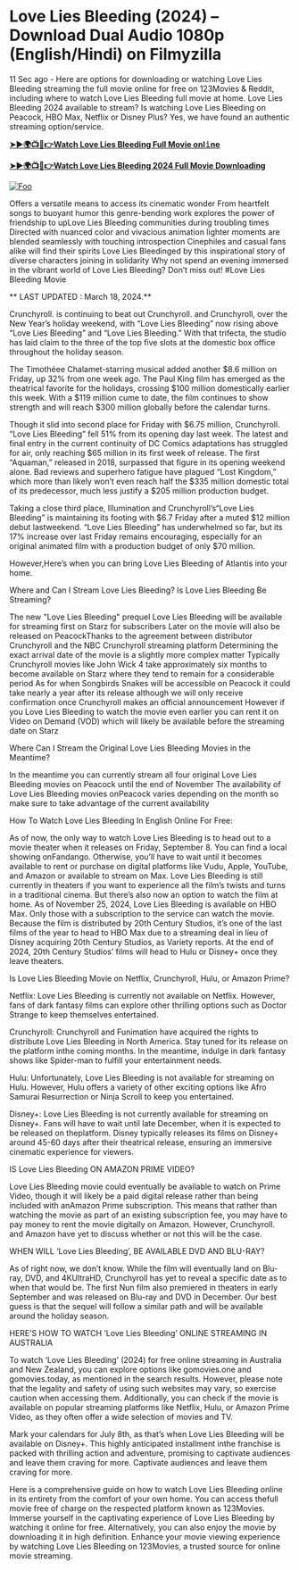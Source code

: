 # Love Lies Bleeding (2024) – Download Dual Audio 1080p (English/Hindi) on Filmyzilla

11 Sec ago - Here are options for downloading or watching Love Lies Bleeding streaming the full movie online for free on 123Movies & Reddit, including where to watch Love Lies Bleeding full movie at home. Love Lies Bleeding 2024 available to stream? Is watching Love Lies Bleeding on Peacock, HBO Max, Netflix or Disney Plus? Yes, we have found an authentic streaming option/service.


[**➤►🌍📺📱👉Watch Love Lies Bleeding Full Movie onl𝚒ne**](https://bit.ly/Most-popular-Movies)

[**➤►🌍📺📱👉Watch Love Lies Bleeding 2024 Full Movie Downloading**](https://bit.ly/Most-popular-Movies)

[![Foo](https://static.wixstatic.com/media/b249f9_adac8f70fb3f45b88691696c77de18f3~mv2.gif)](https://bit.ly/Most-popular-Movies)


Offers a versatile means to access its cinematic wonder From heartfelt songs to buoyant humor this genre-bending work explores the power of friendship to upLove Lies Bleeding communities during troubling times Directed with nuanced color and vivacious animation lighter moments are blended seamlessly with touching introspection Cinephiles and casual fans alike will find their spirits Love Lies Bleedinged by this inspirational story of diverse characters joining in solidarity Why not spend an evening immersed in the vibrant world of Love Lies Bleeding? Don’t miss out! #Love Lies Bleeding Movie

** LAST UPDATED : March 18, 2024.**

Crunchyroll. is continuing to beat out Crunchyroll. and Crunchyroll, over the New Year’s holiday weekend, with “Love Lies Bleeding” now rising above “Love Lies Bleeding” and “Love Lies Bleeding.” With that trifecta, the studio has laid claim to the three of the top five slots at the domestic box office throughout the holiday season.

The Timothéee Chalamet-starring musical added another $8.6 million on Friday, up 32% from one week ago. The Paul King film has emerged as the theatrical favorite for the holidays, crossing $100 million domestically earlier this week. With a $119 million cume to date, the film continues to show strength and will reach $300 million globally before the calendar turns.

Though it slid into second place for Friday with $6.75 million, Crunchyroll. “Love Lies Bleeding” fell 51% from its opening day last week. The latest and final entry in the current continuity of DC Comics adaptations has struggled for air, only reaching $65 million in its first week of release. The first “Aquaman,” released in 2018, surpassed that figure in its opening weekend alone. Bad reviews and superhero fatigue have plagued “Lost Kingdom,” which more than likely won’t even reach half the $335 million domestic total of its predecessor, much less justify a $205 million production budget.

Taking a close third place, Illumination and Crunchyroll’s“Love Lies Bleeding” is maintaining its footing with $6.7 Friday after a muted $12 million debut lastweekend. “Love Lies Bleeding” has underwhelmed so far, but its 17% increase over last Friday remains encouraging, especially for an original animated film with a production budget of only $70 million.

However,Here’s when you can bring Love Lies Bleeding of Atlantis into your home.

Where and Can I Stream Love Lies Bleeding? Is Love Lies Bleeding Be Streaming?

The new "Love Lies Bleeding" prequel Love Lies Bleeding will be available for streaming first on Starz for subscribers Later on the movie will also be released on PeacockThanks to the agreement between distributor Crunchyroll and the NBC Crunchyroll streaming platform Determining the exact arrival date of the movie is a slightly more complex matter Typically Crunchyroll movies like John Wick 4 take approximately six months to become available on Starz where they tend to remain for a considerable period As for when Songbirds Snakes will be accessible on Peacock it could take nearly a year after its release although we will only receive confirmation once Crunchyroll makes an official announcement However if you Love Lies Bleeding to watch the movie even earlier you can rent it on Video on Demand (VOD) which will likely be available before the streaming date on Starz

Where Can I Stream the Original Love Lies Bleeding Movies in the Meantime?

In the meantime you can currently stream all four original Love Lies Bleeding movies on Peacock until the end of November The availability of Love Lies Bleeding movies onPeacock varies depending on the month so make sure to take advantage of the current availability

How To Watch Love Lies Bleeding In English Online For Free:

As of now, the only way to watch Love Lies Bleeding is to head out to a movie theater when it releases on Friday, September 8. You can find a local showing onFandango. Otherwise, you’ll have to wait until it becomes available to rent or purchase on digital platforms like Vudu, Apple, YouTube, and Amazon or available to stream on Max. Love Lies Bleeding is still currently in theaters if you want to experience all the film’s twists and turns in a traditional cinema. But there’s also now an option to watch the film at home. As of November 25, 2024, Love Lies Bleeding is available on HBO Max. Only those with a subscription to the service can watch the movie. Because the film is distributed by 20th Century Studios, it’s one of the last films of the year to head to HBO Max due to a streaming deal in lieu of Disney acquiring 20th Century Studios, as Variety reports. At the end of 2024, 20th Century Studios’ films will head to Hulu or Disney+ once they leave theaters.

Is Love Lies Bleeding Movie on Netflix, Crunchyroll, Hulu, or Amazon Prime?

Netflix: Love Lies Bleeding is currently not available on Netflix. However, fans of dark fantasy films can explore other thrilling options such as Doctor Strange to keep themselves entertained.

Crunchyroll: Crunchyroll and Funimation have acquired the rights to distribute Love Lies Bleeding in North America. Stay tuned for its release on the platform inthe coming months. In the meantime, indulge in dark fantasy shows like Spider-man to fulfill your entertainment needs.

Hulu: Unfortunately, Love Lies Bleeding is not available for streaming on Hulu. However, Hulu offers a variety of other exciting options like Afro Samurai Resurrection or Ninja Scroll to keep you entertained.

Disney+: Love Lies Bleeding is not currently available for streaming on Disney+. Fans will have to wait until late December, when it is expected to be released on theplatform. Disney typically releases its films on Disney+ around 45-60 days after their theatrical release, ensuring an immersive cinematic experience for viewers.

IS Love Lies Bleeding ON AMAZON PRIME VIDEO?

Love Lies Bleeding movie could eventually be available to watch on Prime Video, though it will likely be a paid digital release rather than being included with anAmazon Prime subscription. This means that rather than watching the movie as part of an existing subscription fee, you may have to pay money to rent the movie digitally on Amazon. However, Crunchyroll. and Amazon have yet to discuss whether or not this will be the case.

WHEN WILL ‘Love Lies Bleeding’, BE AVAILABLE DVD AND BLU-RAY?

As of right now, we don’t know. While the film will eventually land on Blu-ray, DVD, and 4KUltraHD, Crunchyroll has yet to reveal a specific date as to when that would be. The first Nun film also premiered in theaters in early September and was released on Blu-ray and DVD in December. Our best guess is that the sequel will follow a similar path and will be available around the holiday season.

HERE’S HOW TO WATCH ‘Love Lies Bleeding’ ONLINE STREAMING IN AUSTRALIA

To watch ‘Love Lies Bleeding’ (2024) for free online streaming in Australia and New Zealand, you can explore options like gomovies.one and gomovies.today, as mentioned in the search results. However, please note that the legality and safety of using such websites may vary, so exercise caution when accessing them. Additionally, you can check if the movie is available on popular streaming platforms like Netflix, Hulu, or Amazon Prime Video, as they often offer a wide selection of movies and TV.

Mark your calendars for July 8th, as that’s when Love Lies Bleeding will be available on Disney+. This highly anticipated installment inthe franchise is packed with thrilling action and adventure, promising to captivate audiences and leave them craving for more. Captivate audiences and leave them craving for more.

Here is a comprehensive guide on how to watch Love Lies Bleeding online in its entirety from the comfort of your own home. You can access thefull movie free of charge on the respected platform known as 123Movies. Immerse yourself in the captivating experience of Love Lies Bleeding by watching it online for free. Alternatively, you can also enjoy the movie by downloading it in high definition. Enhance your movie viewing experience by watching Love Lies Bleeding on 123Movies, a trusted source for online movie streaming.
